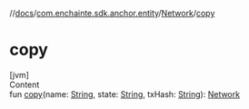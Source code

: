 //[docs](../../index.md)/[com.enchainte.sdk.anchor.entity](../index.md)/[Network](index.md)/[copy](copy.md)



# copy  
[jvm]  
Content  
fun [copy](copy.md)(name: [String](https://kotlinlang.org/api/latest/jvm/stdlib/kotlin/-string/index.html), state: [String](https://kotlinlang.org/api/latest/jvm/stdlib/kotlin/-string/index.html), txHash: [String](https://kotlinlang.org/api/latest/jvm/stdlib/kotlin/-string/index.html)): [Network](index.md)  



